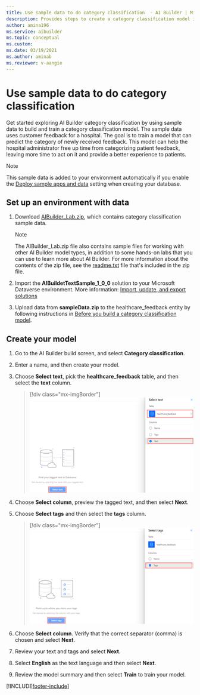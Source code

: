 ```yaml
---
title: Use sample data to do category classification  - AI Builder | Microsoft Docs
description: Provides steps to create a category classification model in AI Builder using sample data provided by Microsoft.
author: amina196
ms.service: aibuilder
ms.topic: conceptual
ms.custom: 
ms.date: 03/19/2021
ms.author: aminab
ms.reviewer: v-aangie
---
```


# Use sample data to do category classification

Get started exploring AI Builder category classification by using sample data to build and train a category classification model. The sample data uses customer feedback for a hospital. The goal is to train a model that can predict the category of newly received feedback. This model can help the hospital administrator free up time from categorizing patient feedback, leaving more time to act on it and provide a better experience to patients.

> [!NOTE]
> This sample data is added to your environment automatically if you enable the [Deploy sample apps and data](build-model.md#deploy-sample-apps-and-data) setting when creating your database.

## Set up an environment with data

1. Download [AIBuilder_Lab.zip](https://go.microsoft.com/fwlink/?linkid=2103171), which contains category classification sample data.

    > [!NOTE]
    > The AIBuilder_Lab.zip file also contains sample files for working with other AI Builder model types, in addition to some hands-on labs that you can use to learn more about AI Builder. For more information about the contents of the zip file, see the [readme.txt](https://go.microsoft.com/fwlink/?linkid=2108226) file that's included in the zip file.<!--By the way, this readme file needs some work. Please see learn-ai-builder.md for my markup.-->

2. Import the **AIBuildetTextSample_1_0_0** solution to your Microsoft Dataverse environment. More information: [Import, update, and export solutions](/powerapps/maker/common-data-service/import-update-export-solutions)

3. Upload data from **sampleData.zip** to the healthcare_feedback entity by following instructions in [Before you build a category classification model](before-you-build-text-classification-model.md).

## Create your model

1. Go to the AI Builder build screen, and select **Category classification**.
2. Enter a name, and then create your model.
3. Choose **Select text**, pick the **healthcare_feedback** table, and then select the **text** column.

    > [!div class="mx-imgBorder"]
    > ![Select text](media/text-class-create-text.png "Select text")

1. Choose **Select column**, preview the tagged text, and then select **Next**.
1. Choose **Select tags** and then select the **tags** column.

    > [!div class="mx-imgBorder"]
    > ![Select tags](media/text-class-create-tags.png "Select tags")

1. Choose **Select column**. Verify that the correct separator (comma) is chosen and select **Next**.
1. Review your text and tags and select **Next**.
1. Select **English** as the text language and then select **Next**.
1. Review the model summary and then select **Train** to train your model.

[!INCLUDE[footer-include](includes/footer-banner.md)]